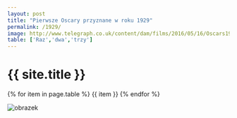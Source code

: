 ```yaml
---
layout: post
title: "Pierwsze Oscary przyznane w roku 1929"
permalink: /1929/
image: http://www.telegraph.co.uk/content/dam/films/2016/05/16/Oscars1929_3195491b-large_trans++pJliwavx4coWFCaEkEsb3kvxIt-lGGWCWqwLa_RXJU8.jpg
table: ['Raz','dwa','trzy']
---
```


# {{ site.title }}

{% for item in page.table %}
  {{ item }}
{% endfor %}

![obrazek]({{page.image}})
